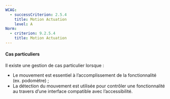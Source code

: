 ```yaml
---
WCAG:
  - successCriterion: 2.5.4
    title: Motion Actuation
    level: A
Norm:
  - criterion: 9.2.5.4
    title: Motion Actuation
---
```


#### Cas particuliers

Il existe une gestion de cas particulier lorsque :

- Le mouvement est essentiel à l’accomplissement de la fonctionnalité (ex. podomètre) ;
- La détection du mouvement est utilisée pour contrôler une fonctionnalité au travers d’une interface compatible avec l’accessibilité.
